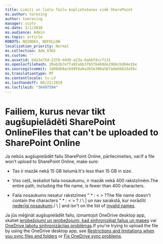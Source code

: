 ```yaml
---
title: Limiti un lielu failu koplietošanas vidē SharePoint
ms.author: toresing
author: tomresing
manager: scotv
ms.date: 3/1/2018
ms.audience: Admin
ms.topic: article
ROBOTS: NOINDEX, NOFOLLOW
localization_priority: Normal
ms.collection: Adm_O365
ms.custom: ''
ms.assetid: bda3a75d-23f8-44d9-a23a-0abbfdccf131
ms.openlocfilehash: 20ab2b7effa92a6b3765f6469de2966cbd84e1be
ms.sourcegitcommit: 1d98db8acb9959aba3b5e308a567ade6b62da56c
ms.translationtype: MT
ms.contentlocale: lv-LV
ms.lasthandoff: 08/22/2019
ms.locfileid: "36497594"
---
```

# <a name="files-that-cant-be-uploaded-to-sharepoint-online"></a><span data-ttu-id="33799-102">Failiem, kurus nevar tikt augšupielādēti SharePoint Online</span><span class="sxs-lookup"><span data-stu-id="33799-102">Files that can't be uploaded to SharePoint Online</span></span>

<span data-ttu-id="33799-103">Ja nebūs augšupielādēt failu SharePoint Online, pārliecinieties, vai:</span><span class="sxs-lookup"><span data-stu-id="33799-103">If a file won't upload to SharePoint Online, make sure:</span></span>
  
- <span data-ttu-id="33799-104">Tas ir mazāk nekā 15 GB lielumā.</span><span class="sxs-lookup"><span data-stu-id="33799-104">It's less than 15 GB in size.</span></span>
    
- <span data-ttu-id="33799-105">Viss ceļš, ieskaitot faila nosaukumu, ir mazāk nekā 400 rakstzīmēm.</span><span class="sxs-lookup"><span data-stu-id="33799-105">The entire path, including the file name, is fewer than 400 characters.</span></span>
    
- <span data-ttu-id="33799-106">Faila nosaukums nesatur rakstzīmes " \* : \< \> ?</span><span class="sxs-lookup"><span data-stu-id="33799-106">The file name doesn't contain the characters " \* : \< \> ?</span></span> <span data-ttu-id="33799-107">/ \ | un nav sarakstā, kur norādīti [nederīgi nosaukumi](https://go.microsoft.com/fwlink/?linkid=866430).</span><span class="sxs-lookup"><span data-stu-id="33799-107">/ \ | and isn't on the list of [invalid names](https://go.microsoft.com/fwlink/?linkid=866430).</span></span>
    
<span data-ttu-id="33799-108">Ja jūs mēģināt augšupielādēt failu, izmantojot OneDrive desktop app, skatiet [ierobežojumi un ierobežojumi, kad sinhronizējat failus un mapes](http://go.microsoft.com/fwlink/p/?LinkID=717734) vai [OneDrive labotu sinhronizācijas problēmas](https://go.microsoft.com/fwlink/?linkid=866431).</span><span class="sxs-lookup"><span data-stu-id="33799-108">If you're trying to upload the file by using the OneDrive desktop app, see [Restrictions and limitations when you sync files and folders](http://go.microsoft.com/fwlink/p/?LinkID=717734) or [Fix OneDrive sync problems](https://go.microsoft.com/fwlink/?linkid=866431).</span></span>
  

